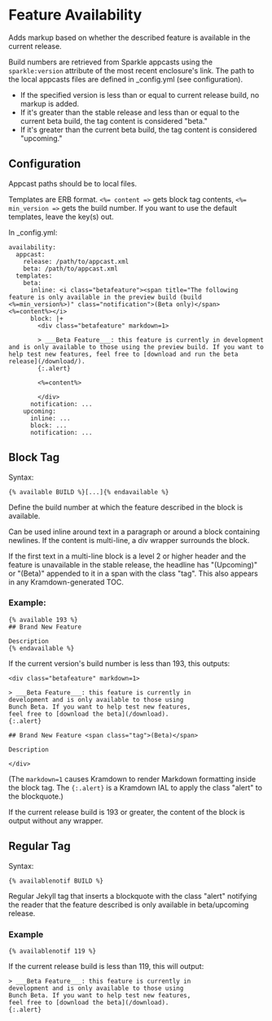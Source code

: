# Feature Availability

Adds markup based on whether the described feature is available in the current release.

Build numbers are retrieved from Sparkle appcasts using the `sparkle:version` attribute of the most recent enclosure's link. The path to the local appcasts files are defined in _config.yml (see configuration).

- If the specified version is less than or equal to current   release build, no markup is added.
- If it's greater than the stable release and less than or   equal to the current beta build, the tag content is   considered "beta."
- If it's greater than the current beta build, the tag   content is considered "upcoming."

## Configuration

Appcast paths should be to local files.

Templates are ERB format. `<%= content =>` gets block tag contents, `<%= min_version =>` gets the build number. If you want to use the default templates, leave the key(s) out.

In _config.yml:

    availability:
      appcast:
        release: /path/to/appcast.xml
        beta: /path/to/appcast.xml
      templates:
        beta:
          inline: <i class="betafeature"><span title="The following feature is only available in the preview build (build <%=min_version%>)" class="notification">(Beta only)</span> <%=content%></i>
          block: |+
            <div class="betafeature" markdown=1>

            > ___Beta Feature___: this feature is currently in development and is only available to those using the preview build. If you want to help test new features, feel free to [download and run the beta release](/download/).
            {:.alert}

            <%=content%>

            </div>
          notification: ...
        upcoming:
          inline: ...
          block: ...
          notification: ...

## Block Tag

Syntax:

    {% available BUILD %}[...]{% endavailable %}

Define the build number at which the feature described in the block is available.

Can be used inline around text in a paragraph or around a block containing newlines. If the content is multi-line, a div wrapper surrounds the block.

If the first text in a multi-line block is a level 2 or higher header and the feature is unavailable in the stable release, the headline has "(Upcoming)" or "(Beta)" appended to it in a span with the class "tag". This also appears in any Kramdown-generated TOC.

### Example:

    {% available 193 %}
    ## Brand New Feature

    Description
    {% endavailable %}

If the current version's build number is less than 193, this
outputs:

    <div class="betafeature" markdown=1>

    > ___Beta Feature___: this feature is currently in
    development and is only available to those using
    Bunch Beta. If you want to help test new features,
    feel free to [download the beta](/download).
    {:.alert}

    ## Brand New Feature <span class="tag">(Beta)</span>

    Description

    </div>

(The `markdown=1` causes Kramdown to render Markdown
formatting inside the block tag. The `{:.alert}` is a
Kramdown IAL to apply the class "alert" to the blockquote.)

If the current release build is 193 or greater, the content
of the block is output without any wrapper.

## Regular Tag

Syntax:

    {% availablenotif BUILD %}

Regular Jekyll tag that inserts a blockquote with the
class "alert" notifying the reader that the feature
described is only available in beta/upcoming release.

### Example

    {% availablenotif 119 %}

If the current release build is less than 119, this will
output:

    > ___Beta Feature___: this feature is currently in
    development and is only available to those using
    Bunch Beta. If you want to help test new features,
    feel free to [download the beta](/download).
    {:.alert}
